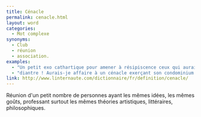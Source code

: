 ```yaml
---
title: Cénacle
permalink: cenacle.html
layout: word
categories:
  - Mot complexe
synonyms:
  - Club
  - réunion
  - association.
examples:
  - "Un petit exo cathartique pour amener à résipiscence ceux qui auraient fréquenté un cénacle de soudards dévoyés…"
  - "diantre ! Aurais-je affaire à un cénacle exerçant son condominium oligarchique ?"
link: http://www.linternaute.com/dictionnaire/fr/definition/cenacle/
---
```


Réunion d'un petit nombre de personnes ayant les mêmes idées, les mêmes goûts, professant surtout les mêmes théories artistiques, littéraires, philosophiques.

